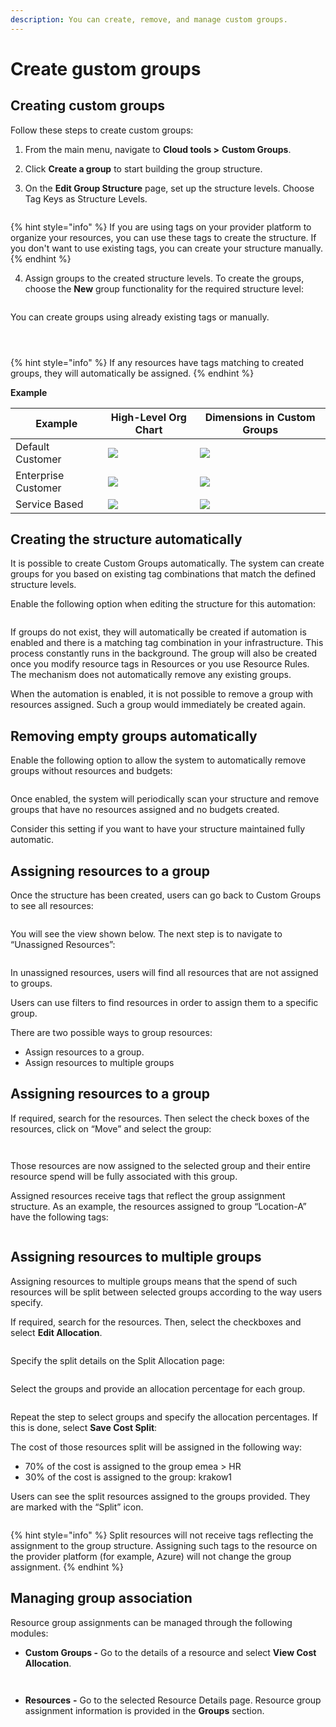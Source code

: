 ```yaml
---
description: You can create, remove, and manage custom groups.
---
```


# Create gustom groups

## Creating custom groups <a href="#navigate-to-custom-groups" id="navigate-to-custom-groups"></a>

Follow these steps to create custom groups:

1. From the main menu, navigate to **Cloud tools >** **Custom Groups**.&#x20;
2. Click **Create a group** to start building the group structure.&#x20;
3.  On the **Edit Group Structure** page, set up the structure levels. Choose Tag Keys as Structure Levels.&#x20;

    <figure><img src="../../../.gitbook/assets/image (14) (1) (1) (1) (1) (1) (1) (1) (1).png" alt=""><figcaption></figcaption></figure>

{% hint style="info" %}
If you are using tags on your provider platform to organize your resources, you can use these tags to create the structure. If you don't want to use existing tags, you can create your structure manually.
{% endhint %}

4.  Assign groups to the created structure levels. To create the groups, choose the **New** group functionality for the required structure level:

    <figure><img src="../../../.gitbook/assets/image (1) (1) (1) (1) (1) (1) (1) (1) (1) (1) (1) (1) (1) (1) (1) (1) (1) (1) (1) (1) (1).png" alt=""><figcaption></figcaption></figure>

You can create groups using already existing tags or manually.

<figure><img src="../../../.gitbook/assets/image (2) (1) (1) (1) (1) (1) (1) (1) (1) (1) (1) (1) (1) (1) (1).png" alt=""><figcaption></figcaption></figure>

<figure><img src="../../../.gitbook/assets/image (4) (1) (1) (1) (1) (1) (1) (1) (1) (1) (1) (1).png" alt=""><figcaption></figcaption></figure>

<figure><img src="../../../.gitbook/assets/image (6) (1) (1) (1) (1) (1) (1) (1) (1) (1) (1).png" alt=""><figcaption></figcaption></figure>

{% hint style="info" %}
If any resources have tags matching to created groups, they will automatically be assigned.
{% endhint %}

**Example**

| Example             | High-Level Org Chart                                                                  | Dimensions in Custom Groups                                                                       |
| ------------------- | ------------------------------------------------------------------------------------- | ------------------------------------------------------------------------------------------------- |
| Default Customer    | ![](<../../../.gitbook/assets/image (7) (1) (1) (1) (1) (1) (1) (1) (1) (1) (1).png>) | ![](<../../../.gitbook/assets/image (2) (1) (1) (1) (1) (1) (1) (1) (1) (1) (1) (1) (1) (1).png>) |
| Enterprise Customer | ![](<../../../.gitbook/assets/image (8) (1) (1) (1) (1) (1) (1) (1) (1) (1).png>)     | ![](<../../../.gitbook/assets/image (3) (1) (1) (1) (1) (1) (1) (1) (1) (1) (1) (1) (1).png>)     |
| Service Based       | ![](<../../../.gitbook/assets/image (9) (1) (1) (1) (1) (1) (1) (1) (1) (1).png>)     | ![](<../../../.gitbook/assets/image (4) (1) (1) (1) (1) (1) (1) (1) (1) (1) (1).png>)             |

## Creating the structure automatically <a href="#create-structure-automatically" id="create-structure-automatically"></a>

It is possible to create Custom Groups automatically. The system can create groups for you based on existing tag combinations that match the defined structure levels.

Enable the following option when editing the structure for this automation:

<figure><img src="../../../.gitbook/assets/image (10) (1) (1) (1) (1) (1) (1) (1) (1) (1).png" alt=""><figcaption></figcaption></figure>

If groups do not exist, they will automatically be created if automation is enabled and there is a matching tag combination in your infrastructure. This process constantly runs in the background. The group will also be created once you modify resource tags in Resources or you use Resource Rules. The mechanism does not automatically remove any existing groups.

When the automation is enabled, it is not possible to remove a group with resources assigned. Such a group would immediately be created again.

## Removing empty groups automatically <a href="#remove-empty-groups-automatically" id="remove-empty-groups-automatically"></a>

Enable the following option to allow the system to automatically remove groups without resources and budgets:

<figure><img src="../../../.gitbook/assets/image (11) (1) (1) (1) (1) (1) (1) (1) (1) (1).png" alt=""><figcaption></figcaption></figure>

Once enabled, the system will periodically scan your structure and remove groups that have no resources assigned and no budgets created.

Consider this setting if you want to have your structure maintained fully automatic.

## Assigning resources to a group <a href="#assign-resources-to-a-group" id="assign-resources-to-a-group"></a>

Once the structure has been created, users can go back to Custom Groups to see all resources:

<figure><img src="../../../.gitbook/assets/image (12) (1) (1) (1) (1) (1) (1) (1) (1) (1).png" alt=""><figcaption></figcaption></figure>

You will see the view shown below. The next step is to navigate to “Unassigned Resources”:

<figure><img src="../../../.gitbook/assets/image (13) (1) (1) (1) (1) (1) (1) (1) (1) (1) (1).png" alt=""><figcaption></figcaption></figure>

In unassigned resources, users will find all resources that are not assigned to groups.

Users can use filters to find resources in order to assign them to a specific group.

There are two possible ways to group resources:

* Assign resources to a group.
* Assign resources to multiple groups

## Assigning resources to a group <a href="#assign-resources-to-a-group-2" id="assign-resources-to-a-group-2"></a>

If required, search for the resources. Then select the check boxes of the resources, click on “Move” and select the group:

<figure><img src="../../../.gitbook/assets/image (14) (1) (1) (1) (1) (1) (1) (1) (1) (1).png" alt=""><figcaption></figcaption></figure>

<figure><img src="../../../.gitbook/assets/image (15) (1) (1) (1) (1) (1) (1) (1) (1).png" alt=""><figcaption></figcaption></figure>

Those resources are now assigned to the selected group and their entire resource spend will be fully associated with this group.

Assigned resources receive tags that reflect the group assignment structure. As an example, the resources assigned to group “Location-A” have the following tags:

<figure><img src="../../../.gitbook/assets/image (16) (1) (1) (1) (1) (1) (1) (1).png" alt=""><figcaption></figcaption></figure>

## Assigning resources to multiple groups <a href="#assign-resources-to-multiple-groups" id="assign-resources-to-multiple-groups"></a>

Assigning resources to multiple groups means that the spend of such resources will be split between selected groups according to the way users specify.

If required, search for the resources. Then, select the checkboxes and select **Edit Allocation**.

<figure><img src="../../../.gitbook/assets/image (17) (1) (1) (1) (1) (1) (1) (1).png" alt=""><figcaption></figcaption></figure>

Specify the split details on the Split Allocation page:

<figure><img src="../../../.gitbook/assets/image (18) (1) (1) (1) (1) (1) (1) (1).png" alt=""><figcaption></figcaption></figure>

Select the groups and provide an allocation percentage for each group.

<figure><img src="../../../.gitbook/assets/image (19) (1) (1) (1) (1) (1) (1) (1).png" alt=""><figcaption></figcaption></figure>

Repeat the step to select groups and specify the allocation percentages. If this is done, select **Save Cost Split**:

The cost of those resources split will be assigned in the following way:

* 70% of the cost is assigned to the group emea > HR
* 30% of the cost is assigned to the group: krakow1

Users can see the split resources assigned to the groups provided. They are marked with the “Split” icon.

<figure><img src="../../../.gitbook/assets/image (20) (1) (1) (1) (1) (1).png" alt=""><figcaption></figcaption></figure>

{% hint style="info" %}
Split resources will not receive tags reflecting the assignment to the group structure. Assigning such tags to the resource on the provider platform (for example, Azure) will not change the group assignment.
{% endhint %}

## Managing group association <a href="#manage-group-association" id="manage-group-association"></a>

Resource group assignments can be managed through the following modules:

* **Custom Groups -** Go to the details of a resource and select **View Cost Allocation**.

<figure><img src="../../../.gitbook/assets/image (22) (1) (1) (1) (1) (1).png" alt=""><figcaption></figcaption></figure>

<figure><img src="../../../.gitbook/assets/image (23) (1) (1) (1) (1) (1).png" alt=""><figcaption></figcaption></figure>

* **Resources** **-** Go to the selected Resource Details page. Resource group assignment information is provided in the **Groups** section.

<figure><img src="../../../.gitbook/assets/image (24) (1) (1) (1) (1).png" alt=""><figcaption></figcaption></figure>
